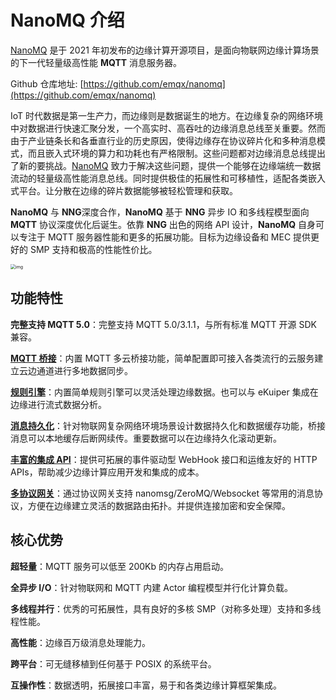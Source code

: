 # NanoMQ 介绍

[NanoMQ](https://nanomq.io/zh) 是于 2021 年初发布的边缘计算开源项目，是面向物联网边缘计算场景的下一代轻量级高性能 **MQTT** 消息服务器。

Github 仓库地址: [https://github.com/emqx/nanomq](https://github.com/emqx/nanomq)

IoT 时代数据是第一生产力，而边缘则是数据诞生的地方。在边缘复杂的网络环境中对数据进行快速汇聚分发，一个高实时、高吞吐的边缘消息总线至关重要。然而由于产业链条长和各垂直行业的历史原因，使得边缘存在协议碎片化和多种消息模式，而且嵌入式环境的算力和功耗也有严格限制。这些问题都对边缘消息总线提出了新的要挑战。[NanoMQ](https://nanomq.io/zh) 致力于解决这些问题，提供一个能够在边缘端统一数据流动的轻量级高性能消息总线。同时提供极佳的拓展性和可移植性，适配各类嵌入式平台。让分散在边缘的碎片数据能够被轻松管理和获取。

**NanoMQ** 与 **NNG**深度合作，**NanoMQ** 基于 **NNG** 异步 IO 和多线程模型面向 **MQTT** 协议深度优化后诞生。依靠 **NNG** 出色的网络 API 设计，**NanoMQ** 自身可以专注于 MQTT 服务器性能和更多的拓展功能。目标为边缘设备和 MEC 提供更好的 SMP 支持和极高的性能性价比。

<img src="./images/NanoMQ-introduction.png" alt="img" style="zoom:50%;" />

## 功能特性

**完整支持 MQTT 5.0**：完整支持 MQTT 5.0/3.1.1，与所有标准 MQTT 开源 SDK 兼容。

[**MQTT 桥接**](./bridges/introduction.md)：内置 MQTT 多云桥接功能，简单配置即可接入各类流行的云服务建立云边通道进行多地数据同步。

[**规则引擎**](./rule/introduction.md)：内置简单规则引擎可以灵活处理边缘数据。也可以与 eKuiper 集成在边缘进行流式数据分析。

[**消息持久化**](./rule/config-rule-engine.md#sqlite-规则)：针对物联网复杂网络环境场景设计数据持久化和数据缓存功能，桥接消息可以本地缓存后断网续传。重要数据可以在边缘持久化滚动更新。

[**丰富的集成 API**](./http-api/introduction.md)：提供可拓展的事件驱动型 WebHook 接口和运维友好的 HTTP APIs，帮助减少边缘计算应用开发和集成的成本。

[**多协议网关**](./gateway/introduction.md)：通过协议网关支持 nanomsg/ZeroMQ/Websocket 等常用的消息协议，方便在边缘建立灵活的数据路由拓扑。并提供连接加密和安全保障。

## 核心优势

**超轻量**：MQTT 服务可以低至 200Kb 的内存占用启动。

**全异步 I/O**：针对物联网和 MQTT 内建 Actor 编程模型并行化计算负载。

**多线程并行**：优秀的可拓展性，具有良好的多核 SMP（对称多处理）支持和多线程性能。

**高性能**：边缘百万级消息处理能力。

**跨平台**：可无缝移植到任何基于 POSIX 的系统平台。

**互操作性**：数据透明，拓展接口丰富，易于和各类边缘计算框架集成。

